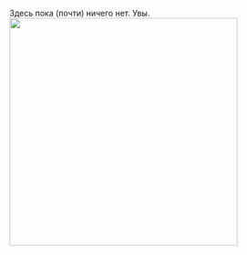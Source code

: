 Здесь пока (почти) ничего нет. Увы. </br>
<img src="https://wakatime.com/share/@084bb6dd-607b-447a-8f1e-b6ffbbf15c3d/9e4aa3b6-1aa1-49dc-bc50-64d5ad2a8c30.svg" width="400px">
